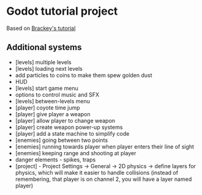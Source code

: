 # Godot tutorial project

Based on [Brackey's tutorial](https://youtu.be/LOhfqjmasi0)

## Additional systems

- [levels] multiple levels
- [levels] loading next levels
- add particles to coins to make them spew golden dust
- HUD
- [levels] start game menu
- options to control music and SFX
- [levels] between-levels menu
- [player] coyote time jump
- [player] give player a weapon
- [player] allow player to change weapon
- [player] create weapon power-up systems
- [player] add a state machine to simplify code
- [enemies] going between two points
- [enemies] running towards player when player enters their line of sight
- [enemies] keeping range and shooting at player
- danger elements - spikes, traps
- [project] - Project Settings -> General -> 2D physics -> define layers for physics, which will make it easier to handle collisions (instead of remembering, that player is on channel 2, you will have a layer named player)

